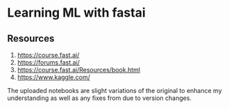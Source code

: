 # Learning ML with fastai 

## Resources
1. https://course.fast.ai/
2. https://forums.fast.ai/
3. https://course.fast.ai/Resources/book.html
4. https://www.kaggle.com/

The uploaded notebooks are slight variations of the original to enhance my understanding as well as any fixes from due to version changes. 

